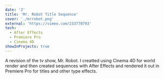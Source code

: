 ```yaml
---
date: '2'
title: 'Mr. Robot Title Sequence'
cover: './mrrobot.png'
external: 'https://vimeo.com/233770793'
tech:
  - After Effects
  - Premiere Pro
  - Cinema 4D
showInProjects: true
---
```


A revision of the tv show, Mr. Robot. I creatted using Cinema 4D for world render and then created sequences with After Effects and rendered it out in Premiere Pro for titles and other type effects.
